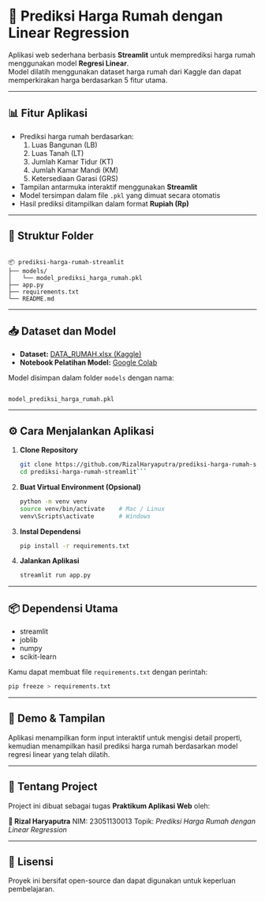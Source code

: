 # 🏡 Prediksi Harga Rumah dengan Linear Regression

Aplikasi web sederhana berbasis **Streamlit** untuk memprediksi harga rumah menggunakan model **Regresi Linear**.  
Model dilatih menggunakan dataset harga rumah dari Kaggle dan dapat memperkirakan harga berdasarkan 5 fitur utama.

---

## 📊 Fitur Aplikasi

- Prediksi harga rumah berdasarkan:
  1. Luas Bangunan (LB)
  2. Luas Tanah (LT)
  3. Jumlah Kamar Tidur (KT)
  4. Jumlah Kamar Mandi (KM)
  5. Ketersediaan Garasi (GRS)
- Tampilan antarmuka interaktif menggunakan **Streamlit**
- Model tersimpan dalam file `.pkl` yang dimuat secara otomatis
- Hasil prediksi ditampilkan dalam format **Rupiah (Rp)**

---

## 📁 Struktur Folder

```

📦 prediksi-harga-rumah-streamlit
├── models/
│   └── model_prediksi_harga_rumah.pkl
├── app.py
├── requirements.txt
└── README.md

```

---

## 📥 Dataset dan Model

- **Dataset:** [DATA_RUMAH.xlsx (Kaggle)](https://www.kaggle.com/datasets/wisnuanggara/daftar-harga-rumah?select=DATA+RUMAH.xlsx)
- **Notebook Pelatihan Model:** [Google Colab](https://colab.research.google.com/drive/1v5NQq30u80E_fJAq8o14m8t6LSUbWjCr?usp=sharing)

Model disimpan dalam folder `models` dengan nama:
```

model_prediksi_harga_rumah.pkl

````

---

## ⚙️ Cara Menjalankan Aplikasi

1. **Clone Repository**
   ```bash
   git clone https://github.com/RizalHaryaputra/prediksi-harga-rumah-streamlit.git
   cd prediksi-harga-rumah-streamlit```

2. **Buat Virtual Environment (Opsional)**

   ```bash
   python -m venv venv
   source venv/bin/activate    # Mac / Linux
   venv\Scripts\activate       # Windows
   ```

3. **Instal Dependensi**

   ```bash
   pip install -r requirements.txt
   ```

4. **Jalankan Aplikasi**

   ```bash
   streamlit run app.py
   ```

---

## 📦 Dependensi Utama

* streamlit
* joblib
* numpy
* scikit-learn

Kamu dapat membuat file `requirements.txt` dengan perintah:

```bash
pip freeze > requirements.txt
```

---

## 🚀 Demo & Tampilan

Aplikasi menampilkan form input interaktif untuk mengisi detail properti, kemudian menampilkan hasil prediksi harga rumah berdasarkan model regresi linear yang telah dilatih.

---

## 🧠 Tentang Project

Project ini dibuat sebagai tugas **Praktikum Aplikasi Web** oleh:

**👤 Rizal Haryaputra**
NIM: 23051130013
Topik: *Prediksi Harga Rumah dengan Linear Regression*

---

## 📜 Lisensi

Proyek ini bersifat open-source dan dapat digunakan untuk keperluan pembelajaran.

```
